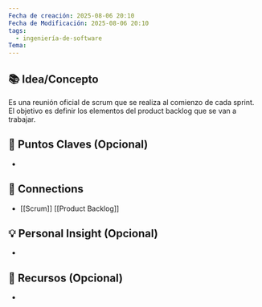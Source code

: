 ```yaml
---
Fecha de creación: 2025-08-06 20:10
Fecha de Modificación: 2025-08-06 20:10
tags:
  - ingeniería-de-software
Tema:
---
```



## 📚 Idea/Concepto 
Es una reunión oficial de scrum que se realiza al comienzo de cada sprint. El objetivo es definir los elementos del product backlog que se van a trabajar.
## 📌 Puntos Claves (Opcional)
- 

## 🔗 Connections
- [[Scrum]] [[Product Backlog]] 
## 💡 Personal Insight (Opcional)
- 
## 🧾 Recursos (Opcional)
- 
